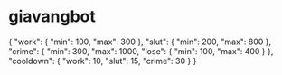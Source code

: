 # giavangbot
{
    "work": {
      "min": 100,
      "max": 300
    },
    "slut": {
      "min": 200,
      "max": 800
    },
    "crime": {
      "min": 300,
      "max": 1000,
      "lose": { "min": 100, "max": 400 } 
    },
    "cooldown": {
      "work": 10,
      "slut": 15,
      "crime": 30
    }
}
